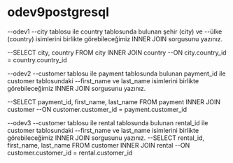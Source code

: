 # odev9postgresql

--odev1
--city tablosu ile country tablosunda bulunan şehir (city) ve 
--ülke (country) isimlerini birlikte görebileceğimiz INNER JOIN sorgusunu yazınız.

--SELECT city, country FROM city INNER JOIN country
--ON city.country_id = country.country_id


--odev2
--customer tablosu ile payment tablosunda bulunan payment_id ile customer tablosundaki 
--first_name ve last_name isimlerini birlikte görebileceğimiz INNER JOIN sorgusunu yazınız.

--SELECT payment_id, first_name, last_name FROM payment INNER JOIN customer
--ON customer.customer_id = payment.customer_id



--odev3
--customer tablosu ile rental tablosunda bulunan rental_id ile customer tablosundaki 
--first_name ve last_name isimlerini birlikte görebileceğimiz INNER JOIN sorgusunu yazınız.
--SELECT rental_id, first_name, last_name FROM customer INNER JOIN rental
--ON customer.customer_id = rental.customer_id

